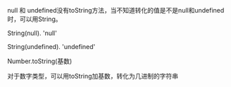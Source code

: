 null 和 undefined没有toString方法，当不知道转化的值是不是null和undefined时，可以用String。

String(null).  'null'

String(undefined).  'undefined'



Number.toString(基数)

对于数字类型，可以用toString加基数，转化为几进制的字符串
